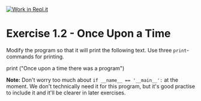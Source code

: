 [![Work in Repl.it](https://classroom.github.com/assets/work-in-replit-14baed9a392b3a25080506f3b7b6d57f295ec2978f6f33ec97e36a161684cbe9.svg)](https://classroom.github.com/online_ide?assignment_repo_id=3169746&assignment_repo_type=AssignmentRepo)
# Exercise 1.2 - Once Upon a Time

Modify the program so that it will print the following text. Use three `print`-commands for printing.


print ("Once upon a time there was a program") 


**Note:** Don't worry too much about `if __name__ == '__main__':` at the moment. We don't technically need it for this program, but it's good practise to include it and it'll be clearer in later exercises. 
